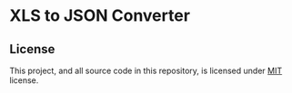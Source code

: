 # XLS to JSON Converter
## License 
This project, and all source code in this repository, is licensed under [MIT](LICENSE) license.
